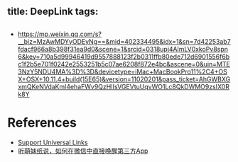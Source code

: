title: DeepLink
tags:
---

## 

- <https://mp.weixin.qq.com/s?__biz=MzAwMDYyODEyNg==&mid=402334495&idx=1&sn=7d42253ab7fdacf966a8b398f31ea9d0&scene=1&srcid=0318upj4AlmLV0xkoPv8spn6&key=710a5d99946419d9557888123f2b0311ffb80ede712d6901556f6bc1f2b5e701f0242e2553251b5c07ae6208f872e4bc&ascene=0&uin=MTE3NzY5NDU4MA%3D%3D&devicetype=iMac+MacBookPro11%2C4+OSX+OSX+10.11.4+build(15E65)&version=11020201&pass_ticket=AhGWBXGxmQKeNVdaKml4ehaFWv9QzHIIsVGEVtuUqvWO1Lc8QkDWMO9zsIX0Rk8Y>



# References
- [Support Universal Links](https://developer.apple.com/library/ios/documentation/General/Conceptual/AppSearch/UniversalLinks.html)
- [听萌妹纸说，如何在微信中直接唤醒第三方App](http://www.cocoachina.com/bbs/read.php?tid-1486368.html)
